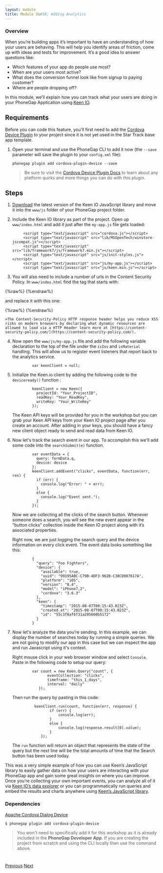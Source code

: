 ```yaml
---
layout: module
title: Module 5&#58; Adding Analytics
---
```


### Overview
When you’re building apps it’s important to have an understanding of how your users are behaving. This will help you identify areas of friction, come up with ideas and tests for improvement. It’s a good idea to answer questions like:

* Which features of your app do people use most?
* When are your users most active?
* What does the conversion funnel look like from signup to paying customer?
* Where are people dropping off?

In this module, we’ll explain how you can track what your users are doing in your PhoneGap Application using [Keen IO](http://keen.io/).

## Requirements
Before you can code this feature, you'll first need to add the [Cordova Device Plugin](https://github.com/apache/cordova-plugin-device) to your project since it is not yet used in the Star Track base app template.

1. Open your terminal and use the PhoneGap CLI to add it now (the `--save` parameter will save the plugin to your `config.xml` file):

       phonegap plugin add cordova-plugin-device --save

   >Be sure to visit the [Cordova Device Plugin Docs](https://github.com/apache/cordova-plugin-device) to learn about any platform quirks and more things you can do with this plugin.

## Steps

1. [Download](https://raw.githubusercontent.com/keen/keen-js/master/dist/keen.min.js) the latest version of the Keen IO JavaScript library and move it into the `www/js` folder of your PhoneGap project folder.

2. Include the Keen IO library as part of the project. Open up `www/index.html` and add it just after the `my-app.js` file gets loaded:

            <script type="text/javascript" src="cordova.js"></script>
            <script type="text/javascript" src="lib/MSOpenTech/winstore-jscompat.js"></script>
            <script type="text/javascript" src="lib/framework7/js/framework7.min.js"></script>
            <script type="text/javascript" src="js/init-styles.js"></script>
            <script type="text/javascript" src="js/my-app.js"></script>
            <script type="text/javascript" src="js/keen.min.js"></script>

3. You will also need to include a number of urls in the Content Security Policy. In `www/index.html` find the tag that starts with:

{%raw%}
            <meta http-equiv="Content-Security-Policy"
            content="default-src 'self' data: gap: https://ssl.gstatic.com https://api.spotify.com 'unsafe-eval' 'unsafe-inline' ws://localhost:3000; style-src 'self' 'unsafe-inline'; media-src *; img-src * data:">
{%endraw%}

   and replace it with this one:

{%raw%}
           <meta http-equiv="Content-Security-Policy"
           content="default-src 'self' data: gap: https://ssl.gstatic.com https://api.spotify.com https://www.google.com/jsapi https://www.google.com https://api.keen.io 'unsafe-eval' 'unsafe-inline' ws://localhost:3000; style-src 'self' 'unsafe-inline' https://www.google.com; media-src *; img-src * data:">
{%endraw%}

    >The Content-Security-Policy HTTP response header helps you reduce XSS risks on modern browsers by declaring what dynamic resources are allowed to load via a HTTP Header learn more at [https://content-security-policy.com/](https://content-security-policy.com/).


4. Now open the `www/js/my-app.js` file and add the following variable declaration to the top of the file under the `isIos` and `isMaterial` handling. This will allow us to register event listeners that report back to the analytics service.

                var keenClient = null;

5. Initialize the Keen.io client by adding the following code to the `deviceready()` function :

                keenClient = new Keen({
                  projectId: "Your_ProjectID",
                  readKey: "Your_ReadKey",
                  writeKey: "Your_WriteKey"
                });

   The Keen API keys will be provided for you in the workshop but you can grab your Keen API keys from your Keen IO project page after you create an account. After adding in your keys, you should have a fancy new client object ready to send and read data from Keen IO.

6. Now let's track the search event in our app. To accomplish this we'll add some code into the `searchSubmit(e)` function.

                var eventData = {
                  query: formData.q,
                  device: device
                };
                keenClient.addEvent("clicks", eventData, function(err, res) {
                  if (err) {
                    console.log("Error: " + err);
                  }
                  else {
                    console.log("Event sent.");
                  }
                });

   Now we are collecting all the clicks of the search button. Whenever someone does a search, you will see the new event appear in the “button clicks” collection inside the Keen IO project along with it’s associated properties.

   Right now, we are just logging the search query and the device information on every click event. The event data looks something like this:

                {
                  "query": "Foo Fighters",
                  "device": {
                    "available": true,
                    "uuid": "99195ABC-C79B-4DF3-9620-C38CD087617A",
                    "platform": "iOS",
                    "version": "8.4",
                    "model": "iPhone7,2",
                    "cordova": "3.6.3"
                  },
                  "keen": {
                    "timestamp": "2015-08-07T00:15:43.023Z",
                    "created_at": "2015-08-07T00:15:43.023Z",
                    "id": "55c3f8af6f31a205660b5172"
                  }
                }

7. Now let's analyze the data you’re sending. In this example, we can display the number of searches today by running a simple queries. We are not going to modify our app in this case but we can inspect the app and run Javascript using it's context.

   Right mouse click in your web browser window and select `Console`. Paste in the following code to setup our query:

                var count = new Keen.Query("count", {
                       eventCollection: "clicks",
                       timeframe: "this_1_days",
                       interval: "daily"
                   });

   Then run the query by pasting in this code:

                 keenClient.run(count, function(err, response) {
                        if (err) {
                            console.log(err);
                        }
                        else {
                            console.log(response.result[0].value);
                        }
                    });

   The `run` function will return an object that represents the state of the query but the next line will be the total amounts of time that the Search button has been used today.

This was a very simple example of how you can use Keen’s JavaScript library to easily gather data on how your users are interacting with your PhoneGap app and gain some great insights on where you can improve. Once you’re collecting your own important events, you can analyze all of it via [Keen IO’s data explorer](https://keen.io/blog/114588771746/introducing-data-explorer) or you can programmatically run queries and embed the results and charts anywhere using [Keen’s JavaScript library](https://keen.io/docs/api/?javascript#events).

### Dependencies

   [Apache Cordova Dialog Device](https://github.com/apache/cordova-plugin-device)

    $ phonegap plugin add cordova-plugin-device

   >You won't need to specifically add it for this workshop as it is already included in the **PhoneGap Developer App**. If you are creating the project from scratch and using the CLI locally then use the command above.

<div class="row" style="margin-top:40px;">
<div class="col-sm-12">
<a href="lesson4.html" class="btn btn-default"><i class="glyphicon glyphicon-chevron-left"></i> Previous</a>
<a href="lesson6.html" class="btn btn-default pull-right">Next <i class="glyphicon
glyphicon-chevron-right"></i></a>
</div>
</div>
